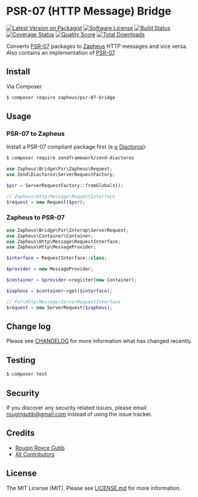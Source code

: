 # PSR-07 (HTTP Message) Bridge

[![Latest Version on Packagist][ico-version]][link-packagist]
[![Software License][ico-license]](LICENSE.md)
[![Build Status][ico-travis]][link-travis]
[![Coverage Status][ico-scrutinizer]][link-scrutinizer]
[![Quality Score][ico-code-quality]][link-code-quality]
[![Total Downloads][ico-downloads]][link-downloads]

Converts [PSR-07](http://www.php-fig.org/psr/psr-7) packages to [Zapheus](https://github.com/zapheus/zapheus) HTTP messages and vice versa. Also contains an implementation of [PSR-07](http://www.php-fig.org/psr/psr-7).

## Install

Via Composer

``` bash
$ composer require zapheus/psr-07-bridge
```

## Usage

### PSR-07 to Zapheus

Install a PSR-07 compliant package first (e.g [Diactoros](https://github.com/zendframework/zend-diactoros)):

``` bash
$ composer require zendframework/zend-diactoros
```

``` php
use Zapheus\Bridge\Psr\Zapheus\Request;
use Zend\Diactoros\ServerRequestFactory;

$psr = ServerRequestFactory::fromGlobals();

// Zapheus\Http\Message\RequestInterface
$request = new Request($psr);
```

### Zapheus to PSR-07

``` php
use Zapheus\Bridge\Psr\Interop\ServerRequest;
use Zapheus\Container\Container;
use Zapheus\Http\Message\RequestInterface;
use Zapheus\Http\MessageProvider;

$interface = RequestInterface::class;

$provider = new MessageProvider;

$container = $provider->register(new Container);

$zapheus = $container->get($interface);

// Psr\Http\Message\ServerRequestInterface
$request = new ServerRequest($zapheus);
```

## Change log

Please see [CHANGELOG](CHANGELOG.md) for more information what has changed recently.

## Testing

``` bash
$ composer test
```

## Security

If you discover any security related issues, please email rougingutib@gmail.com instead of using the issue tracker.

## Credits

- [Rougin Royce Gutib][link-author]
- [All Contributors][link-contributors]

## License

The MIT License (MIT). Please see [LICENSE.md](LICENSE.md) for more information.

[ico-version]: https://img.shields.io/packagist/v/zapheus/psr-07-bridge.svg?style=flat-square
[ico-license]: https://img.shields.io/badge/license-MIT-brightgreen.svg?style=flat-square
[ico-travis]: https://img.shields.io/travis/zapheus/psr-07-bridge/master.svg?style=flat-square
[ico-scrutinizer]: https://img.shields.io/scrutinizer/coverage/g/zapheus/psr-07-bridge.svg?style=flat-square
[ico-code-quality]: https://img.shields.io/scrutinizer/g/zapheus/psr-07-bridge.svg?style=flat-square
[ico-downloads]: https://img.shields.io/packagist/dt/zapheus/psr-07-bridge.svg?style=flat-square

[link-packagist]: https://packagist.org/packages/zapheus/psr-07-bridge
[link-travis]: https://travis-ci.org/zapheus/psr-07-bridge
[link-scrutinizer]: https://scrutinizer-ci.com/g/zapheus/psr-07-bridge/code-structure
[link-code-quality]: https://scrutinizer-ci.com/g/zapheus/psr-07-bridge
[link-downloads]: https://packagist.org/packages/zapheus/psr-07-bridge
[link-author]: https://github.com/rougin
[link-contributors]: ../../contributors